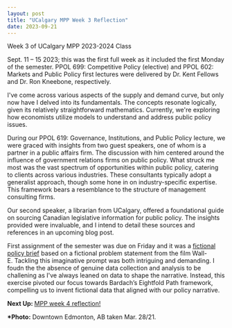 ```yaml
---
layout: post
title: "UCalgary MPP Week 3 Reflection"
date: 2023-09-21
---
```


<!-- wp:paragraph -->
<p>Week 3 of UCalgary MPP 2023-2024 Class</p>
<!-- /wp:paragraph -->

<!-- wp:paragraph -->
<p>Sept. 11 – 15 2023; this was the first full week as it included the first Monday of the semester. PPOL 699: Competitive Policy (elective) and PPOL 602: Markets and Public Policy first lectures were delivered by Dr. Kent Fellows and Dr. Ron Kneebone, respectively.</p>
<!-- /wp:paragraph -->

<!-- wp:paragraph -->
<p>I've come across various aspects of the supply and demand curve, but only now have I delved into its fundamentals. The concepts resonate logically, given its relatively straightforward mathematics. Currently, we're exploring how economists utilize models to understand and address public policy issues.</p>
<!-- /wp:paragraph -->

<!-- wp:paragraph -->
<p>During our PPOL 619: Governance, Institutions, and Public Policy lecture, we were graced with insights from two guest speakers, one of whom is a partner in a public affairs firm. The discussion with him centered around the influence of government relations firms on public policy. What struck me most was the vast spectrum of opportunities within public policy, catering to clients across various industries. These consultants typically adopt a generalist approach, though some hone in on industry-specific expertise. This framework bears  a resemblance to the structure of management consulting firms.</p>
<!-- /wp:paragraph -->

<!-- wp:paragraph -->
<p>Our second speaker, a librarian from UCalgary, offered a foundational guide on sourcing Canadian legislative information for public policy. The insights provided were invaluable, and I intend to detail these sources and references in an upcoming blog post.</p>
<!-- /wp:paragraph -->

<!-- wp:paragraph -->
<p>First assignment of the semester was due on Friday and it was a <a href="https://ahmedelmeligy.com/2023/09/19/fictional-wall-e-policy-brief/">fictional policy brief</a> based on a fictional problem statement from the film Wall-E.&nbsp;Tackling this imaginative prompt was both intriguing and demanding. I foudn the the absence of genuine data collection and analysis to be challening as I've always leaned on data to shape the narrative. Instead, this exercise pivoted our focus towards Bardach’s Eightfold Path framework, compelling us to invent fictional data that aligned with our policy narrative.</p>
<!-- /wp:paragraph -->

<!-- wp:paragraph -->
<p><strong>Next Up: </strong><a href="https://ahmedelmeligy.com/2023/10/01/ucalgary-mpp-week-4-reflection/" target="_blank" rel="noreferrer noopener">MPP week 4 reflection!</a></p>
<!-- /wp:paragraph -->

<!-- wp:paragraph -->
<p><strong>*Photo:</strong>&nbsp;Downtown Edmonton, AB taken Mar. 28/21.</p>
<!-- /wp:paragraph -->
